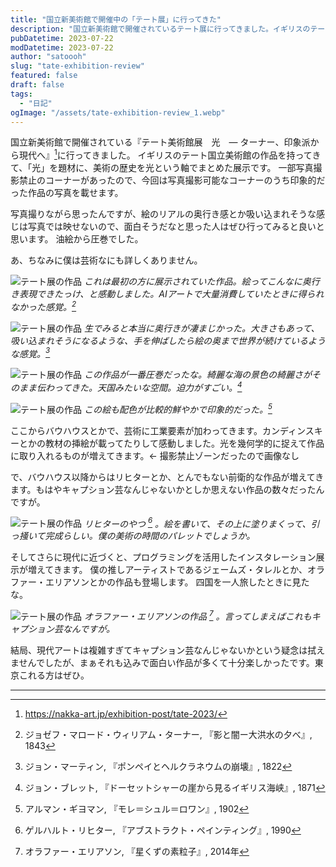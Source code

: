 ```yaml
---
title: "国立新美術館で開催中の「テート展」に行ってきた"
description: "国立新美術館で開催されているテート展に行ってきました。イギリスのテート国立美術館の作品を持ってきて、「光」を題材に、美術の歴史を光という軸でまとめた展示です。"
pubDatetime: 2023-07-22
modDatetime: 2023-07-22
author: "satoooh"
slug: "tate-exhibition-review"
featured: false
draft: false
tags:
  - "日記"
ogImage: "/assets/tate-exhibition-review_1.webp"
---
```


国立新美術館で開催されている『テート美術館展　光　― ターナー、印象派から現代へ』[^tate-exhibition]に行ってきました。
イギリスのテート国立美術館の作品を持ってきて、「光」を題材に、美術の歴史を光という軸でまとめた展示です。
一部写真撮影禁止のコーナーがあったので、今回は写真撮影可能なコーナーのうち印象的だった作品の写真を載せます。

写真撮りながら思ったんですが、絵のリアルの奥行き感とか吸い込まれそうな感じは写真では映せないので、面白そうだなと思った人はぜひ行ってみると良いと思います。
油絵から圧巻でした。

あ、ちなみに僕は芸術なにも詳しくありません。

![テート展の作品](/assets/tate-exhibition-review_2.webp)
_これは最初の方に展示されていた作品。絵ってこんなに奥行き表現できたっけ、と感動しました。AIアートで大量消費していたときに得られなかった感覚。[^Joseph1843]_

![テート展の作品](/assets/tate-exhibition-review_3.webp)
_生でみると本当に奥行きが凄まじかった。大きさもあって、吸い込まれそうになるような、手を伸ばしたら絵の奥まで世界が続けているような感覚。[^Martin1822]_

![テート展の作品](/assets/tate-exhibition-review_4.webp)
_この作品が一番圧巻だったな。綺麗な海の景色の綺麗さがそのまま伝わってきた。天国みたいな空間。迫力がすごい。[^Brett1871]_

![テート展の作品](/assets/tate-exhibition-review_5.webp)
_この絵も配色が比較的鮮やかで印象的だった。[^Guillaumin1902]_

ここからバウハウスとかで、芸術に工業要素が加わってきます。カンディンスキーとかの教材の挿絵が載ってたりして感動しました。光を幾何学的に捉えて作品に取り入れるものが増えてきます。← 撮影禁止ゾーンだったので画像なし

で、バウハウス以降からはリヒターとか、とんでもない前衛的な作品が増えてきます。もはやキャプション芸なんじゃないかとしか思えない作品の数々だったんですが。

![テート展の作品](/assets/tate-exhibition-review_6.webp)
_リヒターのやつ [^Richter1990] 。絵を書いて、その上に塗りまくって、引っ掻いて完成らしい。僕の美術の時間のパレットでしょうか。_

そしてさらに現代に近づくと、プログラミングを活用したインスタレーション展示が増えてきます。
僕の推しアーティストであるジェームズ・タレルとか、オラファー・エリアソンとかの作品も登場します。
四国を一人旅したときに見たな。

![テート展の作品](/assets/tate-exhibition-review_7.webp)
_オラファー・エリアソンの作品 [^Olafur2014] 。言ってしまえばこれもキャプション芸なんですが。_

結局、現代アートは複雑すぎてキャプション芸なんじゃないかという疑念は拭えませんでしたが、まぁそれも込みで面白い作品が多くて十分楽しかったです。東京これる方はぜひ。

---

[^tate-exhibition]: https://nakka-art.jp/exhibition-post/tate-2023/
[^Joseph1843]: ジョゼフ・マロード・ウィリアム・ターナー, 『影と闇ー大洪水の夕べ』, 1843
[^Martin1822]: ジョン・マーティン, 『ポンペイとヘルクラネウムの崩壊』, 1822
[^Brett1871]: ジョン・ブレット, 『ドーセットシャーの崖から見るイギリス海峡』, 1871
[^Guillaumin1902]: アルマン・ギヨマン, 『モレ＝シュル＝ロワン』, 1902
[^Richter1990]: ゲルハルト・リヒター, 『アブストラクト・ペインティング』, 1990
[^Olafur2014]: オラファー・エリアソン, 『星くずの素粒子』, 2014年
